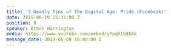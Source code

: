 ```yaml
---
title: '7 Deadly Sins of the Digital Age: Pride (Facebook)'
date: 2019-06-10 15:31:00 Z
position: 0
speaker: Ethan Harrington
media: https://www.youtube.com/embed/yPpqKlGdXXk
message_date: 2019-06-09 10:00:00 Z
---
```


